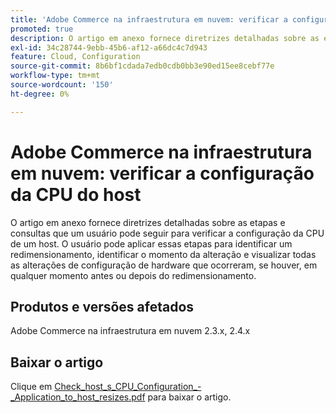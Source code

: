 ```yaml
---
title: 'Adobe Commerce na infraestrutura em nuvem: verificar a configuração da CPU do host'
promoted: true
description: O artigo em anexo fornece diretrizes detalhadas sobre as etapas e consultas que um usuário pode seguir para verificar a configuração da CPU de um host. O usuário pode aplicar essas etapas para identificar um redimensionamento, identificar o momento da alteração e visualizar todas as alterações de configuração de hardware que ocorreram, se houver, em qualquer momento antes ou depois do redimensionamento.
exl-id: 34c28744-9ebb-45b6-af12-a66dc4c7d943
feature: Cloud, Configuration
source-git-commit: 8b6bf1cdada7edb0cdb0bb3e90ed15ee8cebf77e
workflow-type: tm+mt
source-wordcount: '150'
ht-degree: 0%

---
```


# Adobe Commerce na infraestrutura em nuvem: verificar a configuração da CPU do host

O artigo em anexo fornece diretrizes detalhadas sobre as etapas e consultas que um usuário pode seguir para verificar a configuração da CPU de um host. O usuário pode aplicar essas etapas para identificar um redimensionamento, identificar o momento da alteração e visualizar todas as alterações de configuração de hardware que ocorreram, se houver, em qualquer momento antes ou depois do redimensionamento.

## Produtos e versões afetados

Adobe Commerce na infraestrutura em nuvem 2.3.x, 2.4.x

## Baixar o artigo

Clique em [Check_host_s_CPU_Configuration_-_Application_to_host_resizes.pdf](assets/Check_host_s_CPU_Configuration_-_Application_to_host_resizes.pdf) para baixar o artigo.

